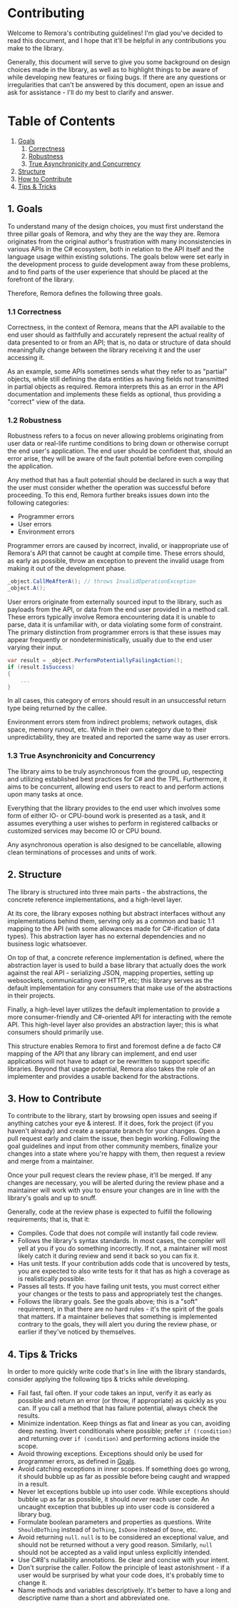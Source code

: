 Contributing
============
Welcome to Remora's contributing guidelines! I'm glad you've decided to read
this document, and I hope that it'll be helpful in any contributions you make to
the library.

Generally, this document will serve to give you some background on design
choices made in the library, as well as to highlight things to be aware of while
developing new features or fixing bugs. If there are any questions or
irregularities
that can't be answered by this document, open an issue and ask for assistance -
I'll do my best to clarify and answer.

# Table of Contents

1. [Goals](#1-goals)
    1. [Correctness](#11-correctness)
    2. [Robustness](#12-robustness)
    3. [True Asynchronicity and Concurrency](#13-true-asynchronicity-and-concurrency)
2. [Structure](#2-structure)
3. [How to Contribute](#3-how-to-contribute)
4. [Tips & Tricks](#4-tips--tricks)

## 1. Goals

To understand many of the design choices, you must first understand the three
pillar goals of Remora, and why they are the way they are. Remora originates 
from the original author's frustration with many inconsistencies in various APIs 
in the C# ecosystem, both in relation to the API itself and the language usage 
within existing solutions. The goals below were set early in the development 
process to guide development away from these problems, and to find parts of the 
user experience that should be placed at the forefront of the library.

Therefore, Remora defines the following three goals.

### 1.1 Correctness

Correctness, in the context of Remora, means that the API available to the end
user should as faithfully and accurately represent the actual reality of data
presented to or from an API; that is, no data or structure of data should 
meaningfully change between the library receiving it and the user accessing it.

As an example, some APIs sometimes sends what they refer to as "partial" 
objects, while still defining the data entities as having fields not transmitted
in partial objects as required. Remora interprets this as an error in the API 
documentation and implements these fields as optional, thus providing a 
"correct" view of the data.

### 1.2 Robustness

Robustness refers to a focus on never allowing problems originating from user
data or real-life runtime conditions to bring down or otherwise corrupt the end
user's application. The end user should be confident that, should an error 
arise, they will be aware of the fault potential before even compiling the
application.

Any method that has a fault potential should be declared in such a way that the
user must consider whether the operation was successful before proceeding. To
this end, Remora further breaks issues down
into the following categories:

* Programmer errors
* User errors
* Environment errors

Programmer errors are caused by incorrect, invalid, or inappropriate use of
Remora's API that cannot be caught at compile time. These errors should, as
early as possible, throw an exception to prevent the invalid usage from making 
it out of the development phase.

```c#
_object.CallMeAfterA(); // throws InvalidOperationException
_object.A();
```

User errors originate from externally sourced input to the library, such as
payloads from the API, or data from the end user provided in a method call. 
These errors typically involve Remora encountering data it is unable to parse,
data it is unfamiliar with, or data violating some form of constraint. The
primary distinction from programmer errors is that these issues may appear
frequently or nondeterministically, usually due to the end user varying their 
input.

```c#
var result = _object.PerformPotentiallyFailingAction();
if (result.IsSuccess)
{
    ...
}
```

In all cases, this category of errors should result in an unsuccessful return
type being returned by the callee.

Environment errors stem from indirect problems; network outages, disk space,
memory runout, etc. While in their own category due to their unpredictability,
they are treated and reported the same way as user errors.

### 1.3 True Asynchronicity and Concurrency

The library aims to be truly asynchronous from the ground up, respecting and
utilizing established best practices for C# and the TPL. Furthermore, it aims to 
be concurrent, allowing end users to react to and perform actions upon many 
tasks at once.

Everything that the library provides to the end user which involves some form of
either IO- or CPU-bound work is presented as a task, and it assumes everything a
user wishes to perform in registered callbacks or customized services
may become IO or CPU bound.

Any asynchronous operation is also designed to be cancellable, allowing clean
terminations of processes and units of work.

## 2. Structure

The library is structured into three main parts - the abstractions, the concrete
reference implementations, and a high-level layer.

At its core, the library exposes nothing but abstract interfaces without any
implementations behind them, serving only as a common and basic 1:1 mapping to 
the API (with some allowances made for C#-ification of data types). This 
abstraction layer has no external dependencies and no business logic whatsoever.

On top of that, a concrete reference implementation is defined, where the 
abstraction layer is used to build a base library that actually does the work 
against the real API - serializing JSON, mapping properties, setting up 
websockets, communicating over HTTP, etc; this library serves as the default 
implementation for any consumers that make use of the abstractions in their 
projects.

Finally, a high-level layer utilizes the default implementation to provide a
more consumer-friendly and C#-oriented API for interacting with the remote API. 
This high-level layer also provides an abstraction layer; this is what consumers
should primarily use.

This structure enables Remora to first and foremost define a de facto C# mapping
of the API that any library can implement, and end user applications will not 
have to adapt or be rewritten to support specific libraries. Beyond that usage 
potential, Remora also takes the role of an implementer and provides a usable 
backend for the abstractions.

## 3. How to Contribute

To contribute to the library, start by browsing open issues and seeing if 
anything catches your eye & interest. If it does, fork the project (if you 
haven't already) and create a separate branch for your changes. Open a pull 
request early and claim the issue, then begin working. Following the goal 
guidelines and input from other community members, finalize your changes into a 
state where you're happy with them, then request a review and merge from a 
maintainer.

Once your pull request clears the review phase, it'll be merged. If any changes
are necessary, you will be alerted during the review phase and a maintainer will 
work with you to ensure your changes are in line with the library's goals and up
to snuff.

Generally, code at the review phase is expected to fulfill the following
requirements; that is, that it:

* Compiles. Code that does not compile will instantly fail code review.
* Follows the library's syntax standards. In most cases, the compiler will yell
  at you if you do something incorrectly. If not, a maintainer will most likely 
  catch it during review and send it back so you can fix it.
* Has unit tests. If your contribution adds code that is uncovered by tests, you
  are expected to also write tests for it that has as high a coverage as is 
  realistically possible.
* Passes all tests. If you have failing unit tests, you must correct either your
  changes or the tests to pass and appropriately test the changes.
* Follows the library goals. See the goals above; this is a "soft" requirement,
  in that there are no hard rules - it's the spirit of the goals that matters. 
  If a maintainer believes that something is implemented contrary to the goals,
  they will alert you during the review phase, or earlier if they've noticed by
  themselves.

## 4. Tips & Tricks

In order to more quickly write code that's in line with the library standards,
consider applying the following tips & tricks while developing.

* Fail fast, fail often. If your code takes an input, verify it as early as
  possible and return an error (or throw, if appropriate) as quickly as you can. 
  If you call a method that has failure potential, always check the results.
* Minimize indentation. Keep things as flat and linear as you can, avoiding deep
  nesting. Invert conditionals where possible; prefer `if (!condition)` and 
  returning over `if (condition)` and performing actions inside the scope.
* Avoid throwing exceptions. Exceptions should only be used for programmer
  errors, as defined in [Goals](#1-goals).
* Avoid catching exceptions in inner scopes. If something does go wrong, it
  should bubble up as far as possible before being caught and wrapped in a 
  result.
* Never let exceptions bubble up into user code. While exceptions should bubble
  up as far as possible, it should *never* reach user code. An uncaught 
  exception that bubbles up into user code is considered a library bug.
* Formulate boolean parameters and properties as questions.
  Write `ShouldDoThing` instead of `DoThing`, `IsDone` instead of `Done`, etc.
* Avoid returning `null`. `null` is to be considered an exceptional value, and
  should not be returned without a very good reason. Similarly, `null` should 
  not be accepted as a valid input unless explicitly intended.
* Use C#8's nullability annotations. Be clear and concise with your intent.
* Don't surprise the caller. Follow the principle of least astonishment - if a
  user would be surprised by what your code does, it's probably time to change 
  it.
* Name methods and variables descriptively. It's better to have a long and
  descriptive name than a short and abbreviated one.
